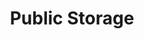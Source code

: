 ---
title: "Public Storage"
url: /miami/public-storage-southwest-124th-avenue/
shop: storage rental
---